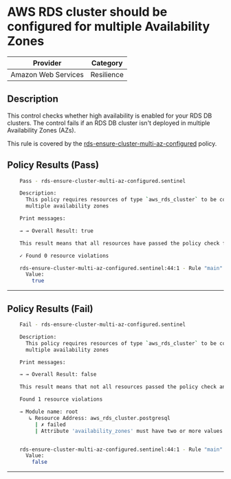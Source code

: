 # AWS RDS cluster should be configured for multiple Availability Zones

| Provider            | Category   |
|---------------------|------------|
| Amazon Web Services | Resilience |

## Description

This control checks whether high availability is enabled for your RDS DB clusters. 
The control fails if an RDS DB cluster isn't deployed in multiple Availability Zones (AZs).

This rule is covered by the [rds-ensure-cluster-multi-az-configured](../../policies/rds/rds-ensure-cluster-multi-az-configured.sentinel) policy.

## Policy Results (Pass)
```bash
    Pass - rds-ensure-cluster-multi-az-configured.sentinel

    Description:
      This policy requires resources of type `aws_rds_cluster` to be configured for
      multiple availability zones

    Print messages:

    → → Overall Result: true

    This result means that all resources have passed the policy check for the policy rds-ensure-cluster-multi-az-configured.

    ✓ Found 0 resource violations

    rds-ensure-cluster-multi-az-configured.sentinel:44:1 - Rule "main"
      Value:
        true

```

---

## Policy Results (Fail)
```bash
    Fail - rds-ensure-cluster-multi-az-configured.sentinel

    Description:
      This policy requires resources of type `aws_rds_cluster` to be configured for
      multiple availability zones

    Print messages:

    → → Overall Result: false

    This result means that not all resources passed the policy check and the protected behavior is not allowed for the policy rds-ensure-cluster-multi-az-configured.

    Found 1 resource violations

    → Module name: root
       ↳ Resource Address: aws_rds_cluster.postgresql
         | ✗ failed
         | Attribute 'availability_zones' must have two or more values for 'aws_rds_cluster' resources. Refer to https://docs.aws.amazon.com/securityhub/latest/userguide/rds-controls.html#rds-15 for more details.


    rds-ensure-cluster-multi-az-configured.sentinel:44:1 - Rule "main"
      Value:
        false
```

---